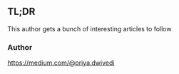 ## TL;DR
This author gets a bunch of interesting articles to follow
### Author
https://medium.com/@priya.dwivedi
